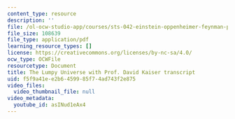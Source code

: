 ```yaml
---
content_type: resource
description: ''
file: /ol-ocw-studio-app/courses/sts-042-einstein-oppenheimer-feynman-physics-in-the-20th-century-fall-2020/asINud1eAx4_transcript.pdf
file_size: 108639
file_type: application/pdf
learning_resource_types: []
license: https://creativecommons.org/licenses/by-nc-sa/4.0/
ocw_type: OCWFile
resourcetype: Document
title: The Lumpy Universe with Prof. David Kaiser transcript
uid: f5f9a41e-e2b6-4599-85f7-4ad743f2e875
video_files:
  video_thumbnail_file: null
video_metadata:
  youtube_id: asINud1eAx4
---
```

